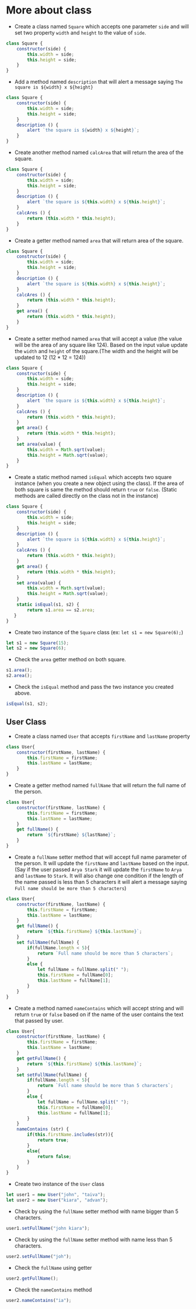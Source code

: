 # More about class

- Create a class named `Square` which accepts one parameter `side` and will set two property `width` and `height` to the value of `side`.
```js
class Square {
    constructor(side) {
        this.width = side;
        this.height = side;
    }
}
```

- Add a method named `description` that will alert a message saying `The square is ${width} x ${height}`
```js
class Square {
    constructor(side) {
        this.width = side;
        this.height = side;
    }
    description () {
        alert `the square is ${width} x ${height}`;
    }
}
```

- Create another method named `calcArea` that will return the area of the square.
```js
class Square {
    constructor(side) {
        this.width = side;
        this.height = side;
    }
    description () {
        alert `the square is ${this.width} x ${this.height}`;
    }
    calcAres () {
        return (this.width * this.height);
    }
}
```

- Create a getter method named `area` that will return area of the square.
```js
class Square {
    constructor(side) {
        this.width = side;
        this.height = side;
    }
    description () {
        alert `the square is ${this.width} x ${this.height}`;
    }
    calcAres () {
        return (this.width * this.height);
    }
    get area() {
        return (this.width * this.height);
    }
}
```

- Create a setter method named `area` that will accept a value (the value will be the area of any square like 124). Based on the input value update the `width` and `height` of the square.(The width and the height will be updated to 12 (12 \* 12 = 124))
```js
class Square {
    constructor(side) {
        this.width = side;
        this.height = side;
    }
    description () {
        alert `the square is ${this.width} x ${this.height}`;
    }
    calcAres () {
        return (this.width * this.height);
    }
    get area() {
        return (this.width * this.height);
    }
    set area(value) {
        this.width = Math.sqrt(value);
        this.height = Math.sqrt(value);
    }
}
```

- Create a static method named `isEqual` which accepts two square instance (when you create a new object using the class). If the area of both square is same the method should return `true` or `false`. (Static methods are called directly on the class not in the instance)
```js
class Square {
    constructor(side) {
        this.width = side;
        this.height = side;
    }
    description () {
        alert `the square is ${this.width} x ${this.height}`;
    }
    calcAres () {
        return (this.width * this.height);
    }
    get area() {
        return (this.width * this.height);
    }
    set area(value) {
        this.width = Math.sqrt(value);
        this.height = Math.sqrt(value);
    }
    static isEqual(s1, s2) {
        return s1.area == s2.area;
   }
}
```


- Create two instance of the `Square` class (ex: `let s1 = new Square(6);`)
```js
let s1 = new Square(15);
let s2 = new Square(6);
```

- Check the `area` getter method on both square.
```js
s1.area();
s2.area();
```

- Check the `isEqual` method and pass the two instance you created above.
```js
isEqual(s1, s2);
```

## User Class

- Create a class named `User` that accepts `firstName` and `lastName` property
```js
class User{
    constructor(firstName, lastName) {
        this.firstName = firstName; 
        this.lastName = lastName;
    }
}
```

- Create a getter method named `fullName` that will return the full name of the person.
```js
class User{
    constructor(firstName, lastName) {
        this.firstName = firstName; 
        this.lastName = lastName;
    }
    get fullName() {
        return `${firstName} ${lastName}`;
    }
}
```

- Create a `fullName` setter method that will accept full name parameter of the person. It will update the `firstName` and `lastName` based on the input. (Say if the user passed `Arya Stark` it will update the `firstName` to `Arya` and `lastName` to `Stark`. It will also change one condition if the length of the name passed is less than 5 characters it will alert a message saying `Full name should be more than 5 characters`)
```js
class User{
    constructor(firstName, lastName) {
        this.firstName = firstName; 
        this.lastName = lastName;
    }
    get fullName() {
        return `${this.firstName} ${this.lastName}`;
    }
    set fullName(fullName) {
        if(fullName.length < 5){
            return `Full name should be more than 5 characters`;
        }
        else {
            let fullName = fullName.split(" ");
            this.firstName = fullName[0];
            this.lastName = fullName[1]; 
        }
    }
}
```

- Create a method named `nameContains` which will accept string and will return `true` or `false` based on if the name of the user contains the text that passed by user.
```js
class User{
    constructor(firstName, lastName) {
        this.firstName = firstName; 
        this.lastName = lastName;
    }
    get getFullName() {
        return `${this.firstName} ${this.lastName}`;
    }
    set setFullName(fullName) {
        if(fullName.length < 5){
            return `Full name should be more than 5 characters`;
        }
        else {
            let fullName = fullName.split(" ");
            this.firstName = fullName[0];
            this.lastName = fullName[1]; 
        }
    }
    nameContains (str) {
        if(this.firstName.includes(str)){
            return true;
        }
        else{
            return false;
        }
    }
}
```

- Create two instance of the `User` class
```js
let user1 = new User("john", "taiva");
let user2 = new User("kiara", "advan");

```

- Check by using the `fullName` setter method with name bigger than 5 characters.
```js
user1.setFullName("john kiara");
```

- Check by using the `fullName` setter method with name less than 5 characters.
```js
user2.setFullName("joh");
```

- Check the `fullName` using getter
```js
user2.getFullName();
```

- Check the `nameContains` method
```js
user2.nameContains("ia");
```
